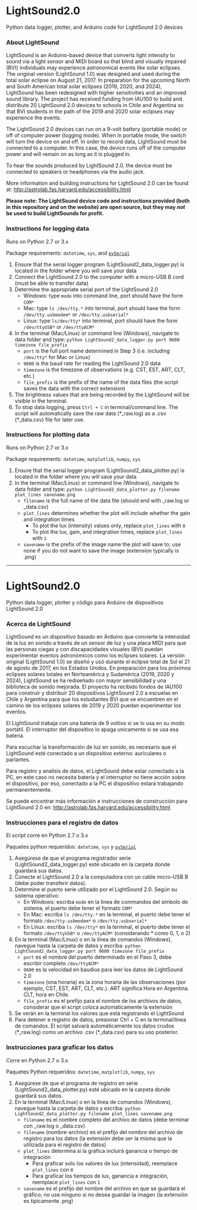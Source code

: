 # LightSound2.0
Python data logger, plotter, and Arduino code for LightSound 2.0 devices

### About LightSound
LightSound is an Arduino-based device that converts light intensity to sound via a light sensor and MIDI board so that blind and visually impaired (BVI) individuals may experience astronomical events like solar eclipses. The original version (LightSound 1.0) was designed and used during the total solar eclipse on August 21, 2017. In preparation for the upcoming North and South American total solar eclipses (2019, 2020, and 2024), LightSound has been redesigned with higher sensitivities and an improved sound library. The project has received funding from IAU100 to build and distribute 20 LightSound 2.0 devices to schools in Chile and Argentina so that BVI students in the path of the 2019 and 2020 solar eclipses may experience the events. 

The LightSound 2.0 devices can run on a 9-volt battery (portable mode) or off of computer power (logging mode). When in portable mode, the switch will turn the device on and off. In order to record data, LightSound must be connected to a computer. In this case, the device runs off of the computer power and will remain on as long as it is plugged in.

To hear the sounds produced by LightSound 2.0, the device must be connected to speakers or headphones via the audio jack.

More information and building instructions for LightSound 2.0 can be found at: http://astrolab.fas.harvard.edu/accessibility.html

**Please note: The LightSound device code and instructions provided (both in this repository and on the website) are open source, but they may *not* be used to build LightSounds for profit.**

### Instructions for logging data
Runs on Python 2.7 or 3.x

Package requirements: `datetime`, `sys`, and [`pySerial`](https://pyserial.readthedocs.io/en/latest/pyserial.html#installation)
1. Ensure that the serial logger program (LightSound2_data_logger.py) is located in the folder where you will save your data
2. Connect the LightSound 2.0 to the computer with a micro-USB B cord (must be able to transfer data)
3. Determine the appropriate serial port of the LightSound 2.0
    - Windows: type `mode` into command line, port should have the form `COM*`
    - Mac: type `ls /dev/tty.*` into terminal, port should have the form `/dev/tty.usbmodem*` or `/dev/tty.usbserial*` 
    - Linux: type `ls/dev/tty*` into terminal, port should have the form `/dev/ttyUSB*` or `/dev/ttyACM*`
4. In the terminal (Mac/Linux) or command line (Windows), navigate to data folder and type: `python LightSound2_data_logger.py port 9600 timezone file_prefix`
    - `port` is the full port name determined in Step 3 (i.e. including `/dev/tty*` for Mac or Linux)
    - `9600` is the baud rate for reading the LightSound 2.0 data
    - `timezone` is the timezone of observations (e.g. CST, EST, ART, CLT, etc.)
    - `file_prefix` is the prefix of the name of the data files (the script saves the data with the correct extension)
5. The brightness values that are being recorded by the LightSound will be visible in the terminal.
6. To stop data logging, press `Ctrl + C` in terminal/command line. The script will automatically save the raw data (\*\_raw.log) as a .csv (\*\_data.csv) file for later use.

### Instructions for plotting data
Runs on Python 2.7 or 3.x

Package requirements: `datetime`, `matplotlib`, `numpy`, `sys`
1. Ensure that the serial logger program (LightSound2_data_plotter.py) is located in the folder where you will save your data
2. In the terminal (Mac/Linux) or command line (Windows), navigate to data folder and type: `python LightSound2_data_plotter.py filename plot_lines savename.png`
    - `filename` is the full name of the data file (should end with \_raw.log or \_data.csv)
    - `plot_lines` determines whether the plot will include whether the gain and integration times
        - To plot the lux (intensity) values only, replace `plot_lines` with `0`
        - To plot the lux, gain, and integration times, replace `plot_lines` with `1`
    - `savename` is the prefix of the image name the plot will save to; use none if you do not want to save the image (extension typically is .png)

-----

# LightSound2.0
Python data logger, plotter y código para Arduino de dispositivos LightSound 2.0

### Acerca de LightSound

LightSound es un dispositivo basado en Arduino que convierte la intensidad de la luz en sonido a través de un sensor de luz y una placa MIDI para que las personas ciegas y con discapacidades visuales (BVI) puedan experimentar eventos astronómicos como los eclipses solares. La versión original (LightSound 1.0) se diseñó y usó durante el eclipse total de Sol el 21 de agosto de 2017, en los Estados Unidos. En preparación para los próximos eclipses solares totales en Norteamérica y Sudamérica (2019, 2020 y 2024), LightSound se ha rediseñado con mayor sensibilidad y una biblioteca de sonido mejorada. El proyecto ha recibido fondos de IAU100 para construir y distribuir 20 dispositivos LightSound 2.0 a escuelas en Chile y Argentina para que los estudiantes BVI que se encuentren en el camino de los eclipses solares de 2019 y 2020 puedan experimentar los eventos. 

El LightSound trabaja con una batería de 9 voltios si se lo usa en su modo portátil. El interruptor del dispositivo lo apaga unicamente si se usa esa batería. 

Para escuchar la transformación de luz en sonido, es necesario que el LightSound esté conectado a un dispositivo externo: auriculares o parlantes.

 Para registro y analisis de datos, el LightSound debe estar conectado a la PC, en este caso no necesita batería y el interruptor no tiene acción sobre el dispositivo, por eso, conectado a la PC el dispositivo estará trabajando permanentemente.

Se puede encontrar más información e instrucciones de construcción para LightSound 2.0 en: http://astrolab.fas.harvard.edu/accessibility.html


### Instrucciones para el registro de datos
El script corre en Python 2.7 o 3.x

Paquetes python requeridos: `datetime`, `sys` y [`pySerial`](https://pyserial.readthedocs.io/en/latest/pyserial.html#installation)

1. Asegúrese de que el programa registrador serie (LightSound2_data_logger.py) esté ubicado en la carpeta donde guardará sus datos.
2. Conecte el LightSound 2.0 a la computadora con un cable micro-USB B (debe poder transferir datos).
3. Determine el puerto serie utilizado por el LightSound 2.0. Según su sistema operativo:
    - En Windows: escriba `mode` en la línea de commandos del símbolo de sistema, el puerto debe tener el formato `COM*`
    - En Mac: escriba `ls /dev/tty.*` en la terminal, el puerto debe tener el formato `/dev/tty.usbmodem*` o `/dev/tty.usbserial*`
    - En Linux: escriba `ls /dev/tty*` en la terminal, el puerto debe tener el formato `/dev/ttyUSB*` o `/dev/ttyACM*` (considerando * como 0, 1, o 2)
4. En la terminal (Mac/Linux) o en la línea de comandos (Windows), navegue hasta la carpeta de datos y escriba: `python LightSound2_data_logger.py port 9600 timezone file_prefix`
    - `port` es el nombre del puerto determinado en el Paso 3, debe escribir completo `/dev/ttyACM*`
    - `9600` es la velocidad en baudios para leer los datos de LightSound 2.0
    - `timezone` (ona horaria) es la zona horaria de las observaciones (por ejemplo, CST, EST, ART, CLT, etc.). ART significa Hora en Argentina. CLT, hora en Chile.
    - `file_prefix` es el prefijo para el nombre de los archivos de datos, considerar que el script coloca automaticamente la extensión
5. Se verán en la terminal los valores que está registrando el LightSound
6. Para detener e registro de datos, presionar Ctrl + C en la terminal/linea de comandos. El script salvará automáticamente los datos crudos (\*\_raw.log) como un archivo .csv (\*\_data.csv) para su uso posterior.

### Instrucciones para graficar los datos
Corre en Python 2.7 o 3.x

Paquetes Python requeridos: `datetime`, `matplotlib`, `numpy`, `sys`

1. Asegúrese de que el programa de registro en serie (LightSound2_data_plotter.py) esté ubicado en la carpeta donde guardará sus datos.
2. En la terminal (Mac/Linux) o en la línea de comandos (Windows), navegue hasta la carpeta de datos y escriba: `python LightSound2_data_plotter.py filename plot_lines savename.png`
    - `filename` es el nombre completo del archivo de datos (debe terminar con \_raw.log o \_data.csv) 
    - `filename` (nombre-archivo) es el prefijo del nombre del archivo de registro para los datos (la extensión debe ser la misma que la utilizada para el registro de datos)
    - `plot_lines` determina si la gráfica incluirá  ganancia o tiempo de integración
        - Para  graficar solo los valores de lux (intensidad), reemplace `plot_lines` con `0`
        - Para  graficar los tiempos de lux, ganancia e integración, reemplace `plot_lines` con `1`
    - `savename` es el prefijo del nombre del archivo en que se guardará el gráfico; no use ninguno si no desea guardar la imagen (la extensión es típicamente .png)
